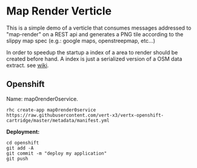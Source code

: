 # Map Render Verticle

This is a simple demo of a verticle that consumes messages addressed to "map-render" on a REST api and generates a PNG
tile according to the slippy map spec (e.g.: google maps, openstreepmap, etc...)

In order to speedup the startup a index of a area to render should be created before hand. A index is just a serialized
version of a OSM data extract. see [wiki](http://wiki.openstreetmap.org/wiki/Downloading_data).


## Openshift

Name: map0render0service.

```
rhc create-app map0render0service https://raw.githubusercontent.com/vert-x3/vertx-openshift-cartridge/master/metadata/manifest.yml
```

**Deployment:**

```
cd openshift
git add -A
git commit -m "deploy my application"
git push
```
